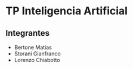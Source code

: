 # TP Inteligencia Artificial

## Integrantes
* Bertone Matias
* Storani Gianfranco
* Lorenzo Chiabotto